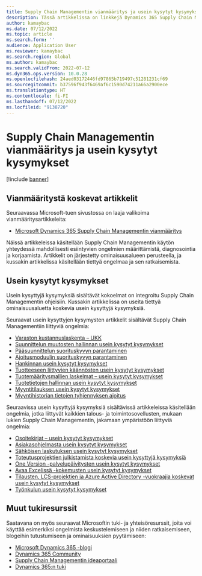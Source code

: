 ```yaml
---
title: Supply Chain Managementin vianmääritys ja usein kysytyt kysymykset
description: Tässä artikkelissa on linkkejä Dynamics 365 Supply Chain Managementin vianmääritystä ja usein kysyttyjä kysymyksiä käsitteleviin artikkeleihin
author: kamaybac
ms.date: 07/12/2022
ms.topic: article
ms.search.form: ''
audience: Application User
ms.reviewer: kamaybac
ms.search.region: Global
ms.author: kamaybac
ms.search.validFrom: 2022-07-12
ms.dyn365.ops.version: 10.0.28
ms.openlocfilehash: 24aed03172446fd97865b719497c51281231cf69
ms.sourcegitcommit: b37596f943f6469af6c1590d74211a66a2900ece
ms.translationtype: HT
ms.contentlocale: fi-FI
ms.lasthandoff: 07/12/2022
ms.locfileid: "9138720"
---
```

# <a name="supply-chain-management-troubleshooting-and-faqs"></a>Supply Chain Managementin vianmääritys ja usein kysytyt kysymykset

[!include [banner](../includes/banner.md)]

## <a name="troubleshooting-articles"></a>Vianmääritystä koskevat artikkelit

Seuraavassa Microsoft-tuen sivustossa on laaja valikoima vianmääritysartikkeleita:

- [Microsoft Dynamics 365 Supply Chain Managementin vianmääritys](/troubleshoot/dynamics-365/supply-chain/welcome-supply-chain)

Näissä artikkeleissa käsitellään Supply Chain Managementin käytön yhteydessä mahdollisesti esiintyvien ongelmien määrittämistä, diagnosointia ja korjaamista. Artikkelit on järjestetty ominaisuusalueen perusteella, ja kussakin artikkelissa käsitellään tiettyä ongelmaa ja sen ratkaisemista.

## <a name="frequently-asked-questions"></a>Usein kysytyt kysymykset

Usein kysyttyjä kysymyksiä sisältävät kokoelmat on integroitu Supply Chain Managementin ohjeisiin. Kussakin artikkelissa on useita tiettyä ominaisuusaluetta koskevia usein kysyttyjä kysymyksiä.

Seuraavat usein kysyttyjen kysymysten artikkelit sisältävät Supply Chain Managementiin liittyviä ongelmia:

- [Varaston kustannuslaskenta – UKK](cost-management/inventory-costing-faq.md)
- [Suunnittelun muutosten hallinnan usein kysytyt kysymykset](engineering-change-management/change-management-faq.md)
- [Pääsuunnittelun suorituskyvyn parantaminen](master-planning/master-planning-performance.md)
- [Ajoitusmoduulin suorituskyvyn parantaminen](master-planning/scheduling-engine-performance.md)
- [Hankinnan usein kysytyt kysymykset](procurement/procurement-faq.md)
- [Tuotteeseen liittyvien käännösten usein kysytyt kysymykset](pim/translations-product-related-information.md)
- [Tuotemääritysmallien laskelmat – usein kysytyt kysymykset](pim/calculate-product-configuration-models.md)
- [Tuotetietojen hallinnan usein kysytyt kysymykset](pim/product-information-faq.md)
- [Myyntitilauksen usein kysytyt kysymykset](sales-marketing/sales-orders-faq.md)
- [Myyntihistorian tietojen tyhjennyksen ajoitus](sales-marketing/sales-update-history-cleanup-performance-improvements.md)

Seuraavissa usein kysyttyjä kysymyksiä sisältävissä artikkeleissa käsitellään ongelmia, jotka liittyvät kaikkien talous- ja toimintosovellusten, mukaan lukien Supply Chain Managementin, jakamaan ympäristöön liittyviä ongelmia:

- [Osoitekirjat – usein kysytyt kysymykset](../fin-ops-core/fin-ops/organization-administration/qa-address-books.md?toc=/dynamics365/supply-chain/toc.json)
- [Asiakasohjelmasta usein kysytyt kysymykset](../fin-ops-core/fin-ops/get-started/client-faq.md?toc=/dynamics365/supply-chain/toc.json)
- [Sähköisen laskutuksen usein kysytyt kysymykset](../finance/localizations/e-invoicing-faq.md?toc=/dynamics365/supply-chain/toc.json)
- [Toteutusprojektien julkistamista koskevia usein kysyttyjä kysymyksiä](../fin-ops-core/fin-ops/imp-lifecycle/go-live-faq.md?toc=/dynamics365/supply-chain/toc.json)
- [One Version -palvelupäivitysten usein kysytyt kysymykset](../fin-ops-core/fin-ops/get-started/one-version.md?toc=/dynamics365/supply-chain/toc.json)
- [Avaa Excelissä -kokemusten usein kysytyt kysymykset](../fin-ops-core/dev-itpro/office-integration/office-integration-edit-excel.md?toc=/dynamics365/supply-chain/toc.json)
- [Tilausten, LCS-projektien ja Azure Active Directory -vuokraajia koskevat usein kysytyt kysymykset](../fin-ops-core/fin-ops/get-started/subscription-overview.md?toc=/dynamics365/supply-chain/toc.json)
- [Työnkulun usein kysytyt kysymykset](../fin-ops-core/fin-ops/organization-administration/workflow-FAQ.md?toc=/dynamics365/supply-chain/toc.json)

## <a name="other-support-resources"></a>Muut tukiresurssit

Saatavana on myös seuraavat Microsoftin tuki- ja yhteisöresurssit, joita voi käyttää esimerkiksi ongelmista keskustelemiseen ja niiden ratkaisemiseen, blogeihin tutustumiseen ja ominaisuuksien pyytämiseen:

- [Microsoft Dynamics 365 -blogi](https://cloudblogs.microsoft.com/dynamics365/?source=dynamicsaxscm)
- [Dynamics 365 Community](https://community.dynamics.com/)
- [Supply Chain Managementin ideaportaali](https://experience.dynamics.com/ideas/categories/?forum=515617a5-dedb-e911-a814-000d3a4f1244&forumName=Dynamics%20365%20Supply%20Chain%20Management)
- [Dynamics 365:n tuki](https://dynamics-int.microsoft.com/support/)
